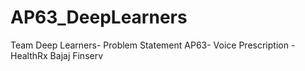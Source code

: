 # AP63_DeepLearners
Team Deep Learners- Problem Statement AP63- Voice Prescription - HealthRx Bajaj Finserv
